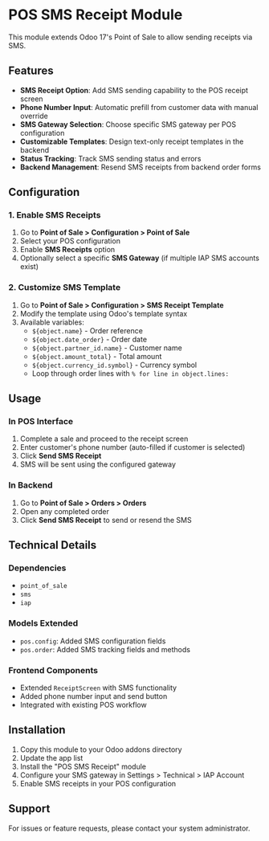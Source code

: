 # POS SMS Receipt Module

This module extends Odoo 17's Point of Sale to allow sending receipts via SMS.

## Features

- **SMS Receipt Option**: Add SMS sending capability to the POS receipt screen
- **Phone Number Input**: Automatic prefill from customer data with manual override
- **SMS Gateway Selection**: Choose specific SMS gateway per POS configuration
- **Customizable Templates**: Design text-only receipt templates in the backend
- **Status Tracking**: Track SMS sending status and errors
- **Backend Management**: Resend SMS receipts from backend order forms

## Configuration

### 1. Enable SMS Receipts
1. Go to **Point of Sale > Configuration > Point of Sale**
2. Select your POS configuration
3. Enable **SMS Receipts** option
4. Optionally select a specific **SMS Gateway** (if multiple IAP SMS accounts exist)

### 2. Customize SMS Template
1. Go to **Point of Sale > Configuration > SMS Receipt Template**
2. Modify the template using Odoo's template syntax
3. Available variables:
   - `${object.name}` - Order reference
   - `${object.date_order}` - Order date
   - `${object.partner_id.name}` - Customer name
   - `${object.amount_total}` - Total amount
   - `${object.currency_id.symbol}` - Currency symbol
   - Loop through order lines with `% for line in object.lines:`

## Usage

### In POS Interface
1. Complete a sale and proceed to the receipt screen
2. Enter customer's phone number (auto-filled if customer is selected)
3. Click **Send SMS Receipt**
4. SMS will be sent using the configured gateway

### In Backend
1. Go to **Point of Sale > Orders > Orders**
2. Open any completed order
3. Click **Send SMS Receipt** to send or resend the SMS

## Technical Details

### Dependencies
- `point_of_sale`
- `sms`
- `iap`

### Models Extended
- `pos.config`: Added SMS configuration fields
- `pos.order`: Added SMS tracking fields and methods

### Frontend Components
- Extended `ReceiptScreen` with SMS functionality
- Added phone number input and send button
- Integrated with existing POS workflow

## Installation

1. Copy this module to your Odoo addons directory
2. Update the app list
3. Install the "POS SMS Receipt" module
4. Configure your SMS gateway in Settings > Technical > IAP Account
5. Enable SMS receipts in your POS configuration

## Support

For issues or feature requests, please contact your system administrator.